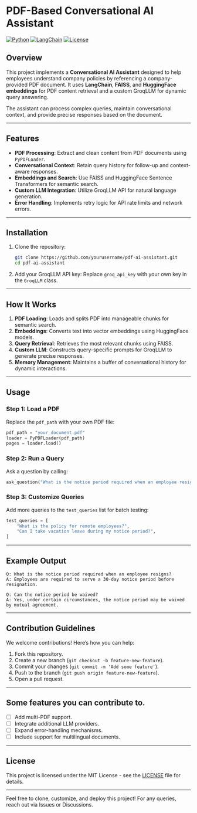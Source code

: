 # PDF-Based Conversational AI Assistant

[![Python](https://img.shields.io/badge/python-3.9%2B-blue.svg)](https://www.python.org/downloads/release/python-390/)
[![LangChain](https://img.shields.io/badge/LangChain-Integration-brightgreen)](https://github.com/langchain-ai/langchain)
[![License](https://img.shields.io/badge/license-MIT-brightgreen)](LICENSE)

## Overview

This project implements a **Conversational AI Assistant** designed to help employees understand company policies by referencing a company-provided PDF document. It uses **LangChain**, **FAISS**, and **HuggingFace embeddings** for PDF content retrieval and a custom GroqLLM for dynamic query answering. 

The assistant can process complex queries, maintain conversational context, and provide precise responses based on the document.

---

## Features

- **PDF Processing**: Extract and clean content from PDF documents using `PyPDFLoader`.
- **Conversational Context**: Retain query history for follow-up and context-aware responses.
- **Embeddings and Search**: Use FAISS and HuggingFace Sentence Transformers for semantic search.
- **Custom LLM Integration**: Utilize GroqLLM API for natural language generation.
- **Error Handling**: Implements retry logic for API rate limits and network errors.

---

## Installation

1. Clone the repository:
   ```bash
   git clone https://github.com/yourusername/pdf-ai-assistant.git
   cd pdf-ai-assistant
   ```

2. Add your GroqLLM API key:
   Replace `groq_api_key` with your own key in the `GroqLLM` class.

---

## How It Works

1. **PDF Loading**: Loads and splits PDF into manageable chunks for semantic search.
2. **Embeddings**: Converts text into vector embeddings using HuggingFace models.
3. **Query Retrieval**: Retrieves the most relevant chunks using FAISS.
4. **Custom LLM**: Constructs query-specific prompts for GroqLLM to generate precise responses.
5. **Memory Management**: Maintains a buffer of conversational history for dynamic interactions.

---

## Usage

### Step 1: Load a PDF
Replace the `pdf_path` with your own PDF file:
```python
pdf_path = "your_document.pdf"
loader = PyPDFLoader(pdf_path)
pages = loader.load()
```

### Step 2: Run a Query
Ask a question by calling:
```python
ask_question("What is the notice period required when an employee resigns?")
```

### Step 3: Customize Queries
Add more queries to the `test_queries` list for batch testing:
```python
test_queries = [
    "What is the policy for remote employees?",
    "Can I take vacation leave during my notice period?",
]
```

---

## Example Output
```plaintext
Q: What is the notice period required when an employee resigns?
A: Employees are required to serve a 30-day notice period before resignation.

Q: Can the notice period be waived?
A: Yes, under certain circumstances, the notice period may be waived by mutual agreement.
```

---

## Contribution Guidelines

We welcome contributions! Here’s how you can help:

1. Fork this repository.
2. Create a new branch (`git checkout -b feature-new-feature`).
3. Commit your changes (`git commit -m 'Add some feature'`).
4. Push to the branch (`git push origin feature-new-feature`).
5. Open a pull request.

---

## Some features you can contribute to.

- [ ] Add multi-PDF support.
- [ ] Integrate additional LLM providers.
- [ ] Expand error-handling mechanisms.
- [ ] Include support for multilingual documents.

---

## License

This project is licensed under the MIT License - see the [LICENSE](LICENSE) file for details.

---



Feel free to clone, customize, and deploy this project! For any queries, reach out via Issues or Discussions.
